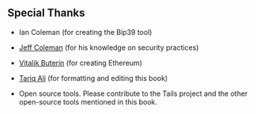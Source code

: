 ## Special Thanks
- Ian Coleman (for creating the Bip39 tool)

- [Jeff Coleman](https://twitter.com/technocrypto) (for his knowledge on security practices)

- [Vitalik Buterin](https://twitter.com/VitalikButerin) (for creating Ethereum)

- [Tariq Ali](https://twitter.com/tariq_ali38) (for formatting and editing this book)

- Open source tools. Please contribute to the Tails project and the other open-source tools mentioned in this book.